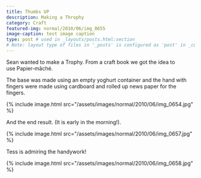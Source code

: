 ```yaml
---
title: Thumbs UP
description: Making a Throphy
category: Craft
featured-img: normal/2010/06/img_0655
image-caption: test image caption
type: post # used in _layouts/posts.html:section
# Note: layout type of files in '_posts' is configured as 'post' in _config.yml
---
```

Sean wanted to make a Trophy. From a craft book we got the idea to use Papier-mâché.

The base was made using an empty yoghurt container and the hand with fingers were made using cardboard and rolled up news paper for the fingers.


{% include image.html src="/assets/images/normal/2010/06/img_0654.jpg" %}

And the end result. (It is early in the morning!).

{% include image.html src="/assets/images/normal/2010/06/img_0657.jpg" %}

Tess is admiring the handywork!

{% include image.html src="/assets/images/normal/2010/06/img_0658.jpg" %}

